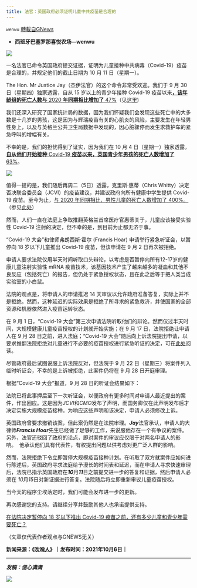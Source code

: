 ```yaml
---
title: 法官：英国政府必须证明儿童中共疫苗是合理的
---
```

`wenwu` [轉載自GNews](https://gnews.org/zh-hans/1586681/)

- **西班牙巴塞罗那喜悦农场—wenwu**


![](https://assets.gnews.org/wp-content/uploads/2021/10/tempsnip293.png)

一名法官已命令英国政府提交证据，证明为儿童接种中共病毒（Covid-19）疫苗是合理的，并规定他们的截止日期为 10 月 11 日（星期一）。

The Hon. Mr Justice Jay（杰伊法官）的这个命令非常受欢迎。我们于 9 月 30 日（星期四）独家透露，自从 15 岁以上的青少年接种 Covid-19 疫苗以来[**，该年龄组的死亡人数与** 2020 **年同期相比增加了** 47%](https://theexpose.uk/2021/09/30/deaths-among-teenagers-have-increased-by-47-percent-since-covid-vaccination-began/)（见[这里](https://theexpose.uk/2021/09/30/deaths-among-teenagers-have-increased-by-47-percent-since-covid-vaccination-began/))

我们还深入研究了国家统计局的数据，因为我们怀疑我们会发现这些死亡中的大多数是十几岁的男孩，这是因为与辉瑞疫苗有关的心肌炎的风险，主要发生在年轻男性身上，以及与英格兰公共卫生局数据中发现的，因心脏骤停而发生求救护车的紧急呼叫的增幅有关。

不幸的是，我们的担忧得到了证实，因为我们在 10 月 4 日（星期一）独家透露，[**自从他们开始接种** Covid-19 **疫苗以来，英国青少年男孩的死亡人数增加了** 63%](https://theexpose.uk/2021/10/04/teen-boy-deaths-increased-by-63-percent-since-they-had-covid-vaccine/)。

![](https://assets.gnews.org/wp-content/uploads/2021/10/tempsnip294.png)

值得一提的是，我们随后再周二（5日）透露，克里斯·惠蒂（Chris Whitty）决定否决联合委员会（JCVI）的疫苗建议，并建议政府向所有健康中学生提供 Covid-19 疫苗。至今为止，[与 2020 年同期相比，男性儿童的死亡人数增加了 400%。](https://theexpose.uk/2021/10/05/ons-data-shows-400-percent-increase-male-children-deaths-since-they-had-covid-vaccine/)（参见[此处](https://theexpose.uk/2021/10/05/ons-data-shows-400-percent-increase-male-children-deaths-since-they-had-covid-vaccine/)）

然而，人们一直在法庭上争取推翻英格兰首席医疗官惠蒂关于，儿童应该接受实验性 Covid-19 注射的决定，但不幸的是，到目前为止都无济于事。

“Covid-19 大会”和律师弗朗西斯·霍尔 (Francis Hoar) 申请举行紧急听证会，以暂停向 18 岁以下儿童推出 Covid-19 疫苗，但该申请在 9 月 2 日再次被拒绝。

申请人要求法院仅用半天时间听取口头辩论，以考虑是否暂停向所有12-17岁的健康儿童注射实验性 mRNA 疫苗技术，该基因技术产生了越来越多的凝血和其他不良反应（包括死亡）的报告，但仍处于紧急授权状态，且在此之后等于把人类当成实验室的小白鼠。

法院的观点是，将申请人的申请推迟 14 天审议以允许政府准备答复，实际上并不是拒绝。然而，这种延迟的实际效果是拒绝了所寻求的紧急救济，并使国家的全部资源和机器依然进入疫苗运转状态。

在 9 月 1 日，“Covid-19 大会”第三次申请法院听取他们的辩论。然而仅过半天时间，大规模健康儿童疫苗授权的计划就开始实施；在 9 月 17 日，法院拒绝让申请人在 9 月 28 日之前，进入法庭；“Covid-19 大会”随后向上诉法院提出申请，以要求推翻法院拒绝对儿童进行不必要的疫苗授权进行紧急听证的决定，可在[此处](https://drive.google.com/file/d/17ymh5z1A7D4ebhFgTBDuhIY2UQOG37LP/view?usp=sharing)阅读。

尽管政府最后试图说服上诉法院反对，但法院于 9 月 22 日（星期三）将案件列入临时听证会，不幸的是上诉被拒绝，此案件仍将在 9 月 28 日开庭审理。

根据“Covid-19 大会”报道，9 月 28 日的听证会结果如下：

法院已将此事押后至下一次听证会，以便政府有更多时间对申请人最近提出的案件，作出回应。这是因为*JCVI*和*CMO*发布了声明，而国务卿仅在此声明发布后才决定实施大规模疫苗接种。为响应这些声明和该决定，申请人必须修改上诉。

英国政府曾要求撤销该案，但此案仍然是在法院审理。***Jay***法官承认，申请人的大律师***Francis Hoar***先生已经做了足够的工作，来说服他存在一个有争议的案件。另外，法官还驳回了政府的论点，即对案件的审议应仅限于对两名申请人的影响。  他承认他们具有代表性，有权提出问题以供考虑对更广泛人群的影响。

然而，法院拒绝下令立即暂停大规模疫苗接种计划。在听取了双方就案件应如何进行陈述后，英国政府寻求法庭给予漫长的时间表和延迟，而在申请人寻求快速审理后，法院已指示英国政府在***10***月***11***日之前提交进一步的答复和证据，然后申请人必须在 *10*月*15*日对新证据进行答复。法院随后将立即重新审议儿童疫苗授权。

当今天的程序尘埃落定时，我们可能会发布进一步的更新。

再次感谢您的支持。请继续分享并鼓励其他人也承诺提供支持。

[在法院决定暂停向 18 岁以下推出 Covid-19 疫苗之前，还有多少儿童和青少年需要死亡？](https://theexpose.uk/2021/10/05/ons-data-shows-400-percent-increase-male-children-deaths-since-they-had-covid-vaccine/)

（文章仅代表作者观点与GNEWS无关）

**新闻来源：《[吹哨人](https://theexpose.uk/2021/10/06/uk-judge-orders-government-to-provide-evidence-in-court-that-justifies-covid-19-vaccination-of-children/)》｜发布时间：2021年10月6日｜**

* * *

***发稿：信心满满***

![](https://assets.gnews.org/wp-content/uploads/2021/10/GNEWS_CH.-1.jpeg)
